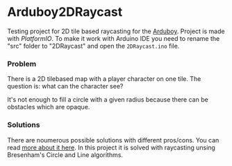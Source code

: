 # Arduboy2DRaycast
Testing project for 2D tile based raycasting for the [Arduboy](https://arduboy.com "Arduboy").
Project is made with *PlatformIO*. To make it work with Arduino IDE you need to rename the "src" folder to "2DRaycast" and open the `2DRaycast.ino` file.

### Problem
There is a 2D tilebased map with a player character on one tile.
The question is: what can the character see?

It's not enough to fill a circle with a given radius because there can be obstacles which are opaque.

### Solutions
There are noumerous possible solutions with different pros/cons. You can read [more about it here](http://www.adammil.net/blog/v125_Roguelike_Vision_Algorithms.html "more about it here").
In this project it is solved with raycasting unsing Bresenham's Circle and Line algorithms.
